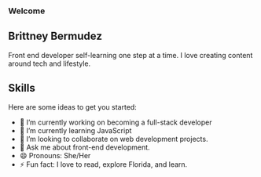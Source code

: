 ### Welcome

<!--
**brittneyb21/brittneyb21** is a ✨ _special_ ✨ repository because its `README.md` (this file) appears on your GitHub profile.-->

## Brittney Bermudez
Front end developer self-learning one step at a time. I love creating content around tech and lifestyle.

## Skills


Here are some ideas to get you started:

- 🔭 I’m currently working on becoming a full-stack developer
- 🌱 I’m currently learning JavaScript
- 👯 I’m looking to collaborate on web development projects.
- 💬 Ask me about front-end development.
- 😄 Pronouns: She/Her
- ⚡ Fun fact: I love to read, explore Florida, and learn.
